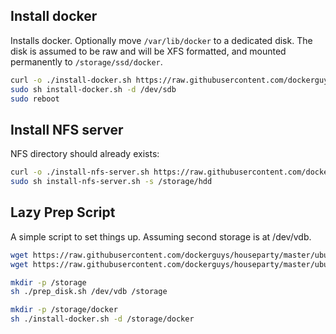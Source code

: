 Install docker
--------------
Installs docker. Optionally move `/var/lib/docker` to a dedicated disk. The disk is assumed to be raw and will be XFS formatted, and mounted permanently to `/storage/ssd/docker`.

```bash
curl -o ./install-docker.sh https://raw.githubusercontent.com/dockerguys/houseparty/master/ubuntu/install-docker.sh
sudo sh install-docker.sh -d /dev/sdb
sudo reboot
```

Install NFS server
-----------
NFS directory should already exists:

```bash
curl -o ./install-nfs-server.sh https://raw.githubusercontent.com/dockerguys/houseparty/master/ubuntu/install-nfs-server.sh
sudo sh install-nfs-server.sh -s /storage/hdd
```

Lazy Prep Script
----------------
A simple script to set things up. Assuming second storage is at /dev/vdb.

```bash
wget https://raw.githubusercontent.com/dockerguys/houseparty/master/ubuntu/install-docker.sh
wget https://raw.githubusercontent.com/dockerguys/houseparty/master/ubuntu/prep_disk.sh

mkdir -p /storage
sh ./prep_disk.sh /dev/vdb /storage

mkdir -p /storage/docker
sh ./install-docker.sh -d /storage/docker
```
